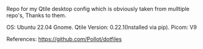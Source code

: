 Repo for my Qtile desktop config which is obviously taken from mulltiple repo's, Thanks to them.


OS: Ubuntu 22.04 Gnome.
Qtile Version: 0.22.1(Installed via pip).
Picom: V9



References:
https://github.com/Pollot/dotfiles
